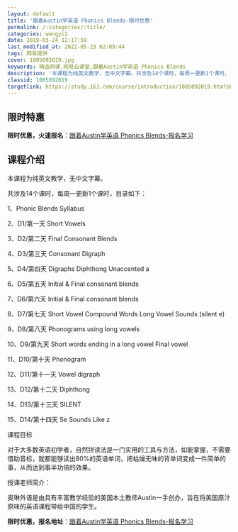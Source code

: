 ```yaml
---
layout: default
title: '跟着Austin学英语 Phonics Blends-限时优惠'
permalink: /:categories/:title/
categories: wangyi2
date: 2019-03-24 12:17:59
last_modified_at: 2022-05-23 02:09:44
tags: 网易提供
cover: 1005092019.jpg
keywords: 精选网课,网易云课堂,跟着Austin学英语 Phonics Blends
description: '本课程为纯英文教学，无中文字幕。共涉及14个课时，每周一更新1个课时，目录如下：1、PhonicBlendsSyllab'
classid: 1005092019
targetlink: https://study.163.com/course/introduction/1005092019.htm?share=1&shareId=1025206652&utm_campaign=share&utm_medium=iphoneShare&utm_source=&utm_u=1025206652
---
```


## 限时特惠

**限时优惠，火速报名**：[跟着Austin学英语 Phonics Blends-报名学习](https://study.163.com/course/introduction/1005092019.htm?share=1&shareId=1025206652&utm_campaign=share&utm_medium=iphoneShare&utm_source=&utm_u=1025206652)

## 课程介绍

本课程为纯英文教学，无中文字幕。

共涉及14个课时，每周一更新1个课时，目录如下：

1、Phonic Blends Syllabus

2、D1/第一天  Short Vowels

3、D2/第二天  Final Consonant Blends

4、D3/第三天  Consonant Digraph

5、D4/第四天  Digraphs Diphthong Unaccented a

6、D5/第五天  Initial & Final consonant blends  

7、D6/第六天  Initial & Final consonant blends  

8、D7/第七天  Short Vowel Compound Words  Long Vowel Sounds (silent e)  

9、D8/第八天  Phonograms using long vowels  

10、D9/第九天  Short words ending in a long vowel  Final vowel  

11、D10/第十天  Phonogram

12、D11/第十一天  Vowel digraph  

13、D12/第十二天  Diphthong

14、D13/第十三天  SILENT  

15、D14/第十四天  Se Sounds Like z  



课程目标



 对于大多数英语初学者，自然拼读法是一门实用的工具与方法，如能掌握，不需要借助音标，就都能够读出80%的英语单词，把枯燥无味的背单词变成一件简单的事，从而达到事半功倍的效果。

授课老师简介：

奥琳外语是由具有丰富教学经验的美国本土教师Austin一手创办，旨在将美国原汁原味的英语课程带给中国的学生。

**限时优惠，报名地址**：[跟着Austin学英语 Phonics Blends-报名学习](https://study.163.com/course/introduction/1005092019.htm?share=1&shareId=1025206652&utm_campaign=share&utm_medium=iphoneShare&utm_source=&utm_u=1025206652)

